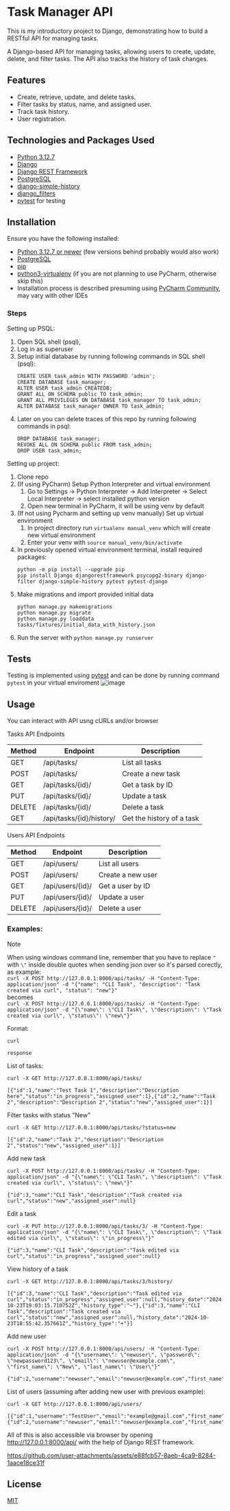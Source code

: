# Task Manager API
This is my introductory project to Django, demonstrating how to build a RESTful API for managing tasks.

A Django-based API for managing tasks, allowing users to create, update, delete, and filter tasks. The API also tracks the history of task changes.

## Features

- Create, retrieve, update, and delete tasks.
- Filter tasks by status, name, and assigned user.
- Track task history.
- User registration.

## Technologies and Packages Used

- [Python 3.12.7](https://www.python.org/downloads/)
- [Django](https://www.djangoproject.com/download/)
- [Django REST Framework](https://www.django-rest-framework.org/)
- [PostgreSQL](https://www.postgresql.org/)
- [django-simple-history](https://django-simple-history.readthedocs.io/en/latest/)
- [django_filters](https://django-filter.readthedocs.io/en/stable/)
- [pytest](https://docs.pytest.org/en/stable/) for testing

## Installation
Ensure you have the following installed:

- [Python 3.12.7 or newer](https://www.python.org/downloads/) (few versions behind probably would also work)
- [PostgreSQL](https://www.postgresql.org/download/)
- [pip](https://pip.pypa.io/en/stable/)
- [python3-virtualenv](https://virtualenv.pypa.io/en/latest/index.html) (if you are not planning to use PyCharm, otherwise skip this)
- Installation process is described presuming using [PyCharm Community](https://www.jetbrains.com/pycharm/download/), may vary with other IDEs

### Steps

Setting up PSQL:
1. Open SQL shell (psql),
2. Log in as superuser
3. Setup initial database by running following commands in SQL shell (psql):
   ```
   CREATE USER task_admin WITH PASSWORD 'admin';
   CREATE DATABASE task_manager;
   ALTER USER task_admin CREATEDB;
   GRANT ALL ON SCHEMA public TO task_admin;
   GRANT ALL PRIVILEGES ON DATABASE task_manager TO task_admin;
   ALTER DATABASE task_manager OWNER TO task_admin;
   ```
4. Later on you can delete traces of this repo by running following commands in psql:
   ```
   DROP DATABASE task_manager;
   REVOKE ALL ON SCHEMA public FROM task_admin;
   DROP USER task_admin;
   ```

Setting up project:
1. Clone repo
2. (If using PyCharm) Setup Python Interpreter and virtual environment
   1. Go to Settings -> Python Interpreter -> Add Interpreter -> Select Local Interpreter -> select installed python version
   2. Open new terminal in PyCharm, it will be using venv by default
3. (If not using Pycharm and setting up venv manually) Set up virtual environment
   1. In project directory run `virtualenv manual_venv` which will create new virtual environment
   2. Enter your venv with `source manual_venv/bin/activate`
4. In previously opened virtual environment terminal, install required packages:
   ```
   python -m pip install --upgrade pip
   pip install Django djangorestframework psycopg2-binary django-filter django-simple-history pytest pytest-django
   ```
5. Make migrations and import provided initial data
   ```
   python manage.py makemigrations
   python manage.py migrate
   python manage.py loaddata tasks/fixtures/initial_data_with_history.json
   ```
6. Run the server with `python manage.py runserver`

## Tests
Testing is implemented using [pytest](https://docs.pytest.org/en/stable/) and can be done by running command `pytest` in your virtual enviroment
![image](https://github.com/user-attachments/assets/20170793-6230-46e1-9bfe-5c3b7a60ad92)


## Usage
You can interact with API usng cURLs and/or browser

Tasks API Endpoints

| Method | Endpoint | Description |
| ------------- | ------------- | ------------- |
| GET  | /api/tasks/ | List all tasks |
| POST  | /api/tasks/ | Create a new task |
| GET  | /api/tasks/{id}/ | Get a task by ID |
| PUT  | /api/tasks/{id}/ | Update a task |
| DELETE  | /api/tasks/{id}/ | Delete a task |
| GET  | /api/tasks/{id}/history/ | Get the history of a task |

Users API Endpoints

| Method | Endpoint | Description |
| ------------- | ------------- | ------------- |
| GET  | /api/users/ | List all users |
| POST  | /api/users/ | Create a new user |
| GET  | /api/users/{id}/ | Get a user by ID |
| PUT  | /api/users/{id}/ | Update a user |
| DELETE  | /api/users/{id}/ | Delete a user |

### Examples:
> [!NOTE]
> When using windows command line, remember that you have to replace `"` with `\"` inside double quotes when sending json over so it's parsed corectly, as example:<br />
> `curl -X POST http://127.0.0.1:8000/api/tasks/ -H "Content-Type: application/json" -d "{"name": "CLI Task", "description": "Task created via curl", "status": "new"}"`<br />
> becomes<br />
> `curl -X POST http://127.0.0.1:8000/api/tasks/ -H "Content-Type: application/json" -d "{\"name\": \"CLI Task\", \"description\": \"Task created via curl\", \"status\": \"new\"}"`

Format:
```
curl

response
```
List of tasks:
```
curl -X GET http://127.0.0.1:8000/api/tasks/

[{"id":1,"name":"Test Task 1","description":"Description here","status":"in_progress","assigned_user":1},{"id":2,"name":"Task 2","description":"Description 2","status":"new","assigned_user":1}]
```
Filter tasks with status "New"
```
curl -X GET http://127.0.0.1:8000/api/tasks/?status=new

[{"id":2,"name":"Task 2","description":"Description 2","status":"new","assigned_user":1}]
```
Add new task
```
curl -X POST http://127.0.0.1:8000/api/tasks/ -H "Content-Type: application/json" -d "{\"name\": \"CLI Task\", \"description\": \"Task created via curl\", \"status\": \"new\"}"

{"id":3,"name":"CLI Task","description":"Task created via curl","status":"new","assigned_user":null}
```
Edit a task
```
curl -X PUT http://127.0.0.1:8000/api/tasks/3/ -H "Content-Type: application/json" -d "{\"name\": \"CLI Task\", \"description\": \"Task edited via curl\", \"status\": \"in_progress\"}"

{"id":3,"name":"CLI Task","description":"Task edited via curl","status":"in_progress","assigned_user":null}
```
View history of a task
```
curl -X GET http://127.0.0.1:8000/api/tasks/3/history/

[{"id":3,"name":"CLI Task","description":"Task edited via curl","status":"in_progress","assigned_user":null,"history_date":"2024-10-23T19:03:15.710752Z","history_type":"~"},{"id":3,"name":"CLI Task","description":"Task created via curl","status":"new","assigned_user":null,"history_date":"2024-10-23T18:55:42.357661Z","history_type":"+"}]
```
Add new user
```
curl -X POST http://127.0.0.1:8000/api/users/ -H "Content-Type: application/json" -d "{\"username\": \"newuser\", \"password\": \"newpassword123\", \"email\": \"newuser@example.com\", \"first_name\": \"New\", \"last_name\": \"User\"}"

{"id":2,"username":"newuser","email":"newuser@example.com","first_name":"New","last_name":"User"}
```
List of users (assuming after adding new user with previous example):
```
curl -X GET http://127.0.0.1:8000/api/users/

[{"id":1,"username":"TestUser","email":"example@gmail.com","first_name":"Test","last_name":"User"},{"id":2,"username":"newuser","email":"newuser@example.com","first_name":"New","last_name":"User"}]
```

All of this is also accessible via browser by opening http://127.0.0.1:8000/api/ with the help of Django REST framework.

https://github.com/user-attachments/assets/e88fcb57-8aeb-4ca9-8284-1aace18ce31f

## License
[MIT](https://github.com/MusicManiac/SimpleTaskManagerAPI/blob/master/LICENSE)
